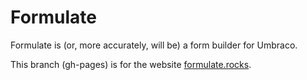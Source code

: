 # Formulate
Formulate is (or, more accurately, will be) a form builder for Umbraco.

This branch (gh-pages) is for the website [formulate.rocks](http://www.formulate.rocks/).
